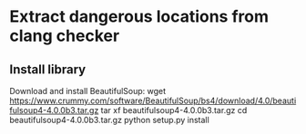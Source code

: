 # Extract dangerous locations from clang checker

## Install library ##

Download and install BeautifulSoup:
  wget https://www.crummy.com/software/BeautifulSoup/bs4/download/4.0/beautifulsoup4-4.0.0b3.tar.gz
  tar xf beautifulsoup4-4.0.0b3.tar.gz
  cd beautifulsoup4-4.0.0b3.tar.gz
  python setup.py install

